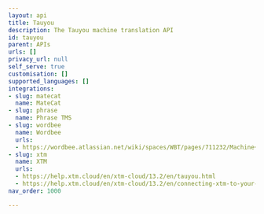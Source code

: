 ```yaml
---
layout: api
title: Tauyou
description: The Tauyou machine translation API
id: tauyou
parent: APIs
urls: []
privacy_url: null
self_serve: true
customisation: []
supported_languages: []
integrations:
- slug: matecat
  name: MateCat
- slug: phrase
  name: Phrase TMS
- slug: wordbee
  name: Wordbee
  urls:
  - https://wordbee.atlassian.net/wiki/spaces/WBT/pages/711232/Machine+Translation+Settings
- slug: xtm
  name: XTM
  urls:
  - https://help.xtm.cloud/en/xtm-cloud/13.2/en/tauyou.html
  - https://help.xtm.cloud/en/xtm-cloud/13.2/en/connecting-xtm-to-your-tauyou-mt-engine.html
nav_order: 1000

---
```


